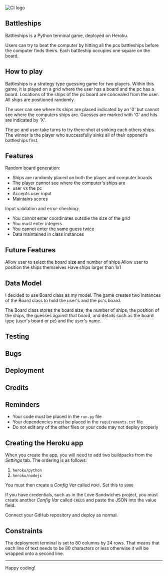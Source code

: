 ![CI logo](https://codeinstitute.s3.amazonaws.com/fullstack/ci_logo_small.png)

## Battleships

Battleships is a Python terminal game, deployed on Heroku.

Users can try to beat the computer by hitting all the pcs battleships before the computer finds theirs. Each battleship occupies one square on the board.

## How to play

Battleships is a strategy type guessing game for two players. Within this game, it is played on a grid where the user has a board and the pc has a board. Locations of the ships of the pc board are concealed from the user. All ships are positioned randomly. 

The user can see where its ships are placed indicated by an '0' but cannot see where the computers ships are. Guesses are marked with 'G' and hits are indicated by 'X'.

The pc and user take turns to try there shot at sinking each others ships. The winner is the player who successfully sinks all of their opponet's battleships first. 

## Features

Random board generation:
- Ships are randomly placed on both the player and computer boards
- The player cannot see where the computer's ships are
- user vs the pc
- Accepts user input
- Maintains scores

Input validation and error-checking:
- You cannot enter coordinates outsdie the size of the grid
- You must enter integers
- You cannot enter the same guess twice
- Data maintained in class instances

## Future Features

Allow user to select the board size and number of ships
Allow user to position the ships themselves
Have ships larger than 1x1

## Data Model

I decided to use Board class as my model. The game creates two instances of the Board class to hold the user's and the pc's board. 

The Board class stores the board size, the number of ships, the position of the ships, the guesses against that board, and details such as the board type (user's board or pc) and the user's name. 


## Testing

## Bugs

## Deployment

## Credits


## Reminders

* Your code must be placed in the `run.py` file
* Your dependencies must be placed in the `requirements.txt` file
* Do not edit any of the other files or your code may not deploy properly

## Creating the Heroku app

When you create the app, you will need to add two buildpacks from the _Settings_ tab. The ordering is as follows:

1. `heroku/python`
2. `heroku/nodejs`

You must then create a _Config Var_ called `PORT`. Set this to `8000`

If you have credentials, such as in the Love Sandwiches project, you must create another _Config Var_ called `CREDS` and paste the JSON into the value field.

Connect your GitHub repository and deploy as normal.

## Constraints

The deployment terminal is set to 80 columns by 24 rows. That means that each line of text needs to be 80 characters or less otherwise it will be wrapped onto a second line.

-----
Happy coding!